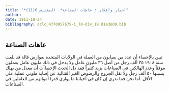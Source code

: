 ```yaml
---
title: "*أخبار وأفكار : عاهات الصناعة*. المقتبس 6(11)"
author: 
date: 1911-10-24
bibliography: oclc_4770057679-i_70-div_19.d1e3609.bib
---
```




##  عاهات الصناعة 


 تبين بالإحصاء أن عدد من يصابون من العملة في الولايات المتحدة بعوارض قالة قد بلغت سنة  ١٩٠٨  ٣٥  ألف  رجل من أصل  ٣٦  مليون عامل ولا يدخل في ذلك مليون عامل يعملون موقئاً وعدد الهالكين في الصناعات يزيد كثيراً فقد دل الحدث الإحصاآت أن معدل من يهلك بسببها  ٥٠  ألف  رجل ولا تقل الجروح والرضوض   الغير القتالية عن إصابة ملوني عملية على الأقل. أما نحن فما ندري إن كان في أحيائنا ما يوازي قدرا أمواتهم من العاملين في الصناعات. 
